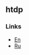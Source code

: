 ## htdp

### Links

* [En](https://htdp.org/2022-8-7/Book/index.html)
* [Ru](https://dmkpress.com/elektronnye-versii-knig/978-5-97060-926-2/)
